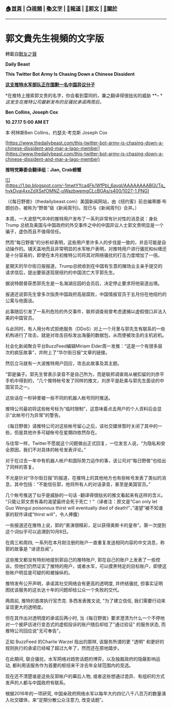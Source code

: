 ###  [:house:首頁](https://github.com/ourhimalayas/home) | [:tv:視頻](https://github.com/ourhimalayas/videos) | [:books:文字](https://github.com/ourhimalayas/txt) | [:newspaper:報道](https://github.com/ourhimalayas/news) | [:eagle:郭文](https://github.com/ourhimalayas/guomedia) | [:pray:關於](https://github.com/ourhimalayas/home/tree/master/about)
---
# 郭文貴先生視頻的文字版
轉載自[戰友之聲](http://littleantvoice.blogspot.com)

**Daily Beast**

**This Twitter Bot Army Is Chasing Down a Chinese Dissident**

[**这支推特水军部队正在围剿一名中国异议分子**](https://www.blogger.com/null)





*在推特上搜索郭文贵的名字，你会看到雷同的，兼之翻译得很拙劣的威胁&nbsp;**–&nbsp;**这发生在推特公司最新发布的反骚扰承诺两周后。*



**Ben Collins, Joseph Cox**

**10.27.17 5:00 AM ET**

本·柯林斯Ben Collins，约瑟夫·考克斯&nbsp;Joseph Cox



[https://www.thedailybeast.com/this-twitter-bot-army-is-chasing-down-a-chinese-dissident-and-mar-a-lago-member](https://www.thedailybeast.com/this-twitter-bot-army-is-chasing-down-a-chinese-dissident-and-mar-a-lago-member)



**推特党筹委会翻译组：****Jian, Crab****螃蟹**

[!\[\](https://1.bp.blogspot.com/-1mwtYYca4Fk/WfPbl_6avqI/AAAAAAAABGI/Tq_hykDvai4xxZdXSefOMNZ-uWazbwemgCLcBGAs/s400/1027-1.PNG)](https://1.bp.blogspot.com/-1mwtYYca4Fk/WfPbl_6avqI/AAAAAAAABGI/Tq_hykDvai4xxZdXSefOMNZ-uWazbwemgCLcBGAs/s1600/1027-1.PNG)

（《每日野兽》（thedailybeast.com）美国新闻网站，由《纽约客》前总编蒂娜·布朗创办，被称为“野兽”级《新闻周刊》。现已与《新闻周刊》合并。）



本周，一大波怒气冲冲的推特用户发布了一系列非常有针对性的消息说：身处Trump&nbsp;总统及美国与中国政府的外交事件之中的中国异议人士郭文贵明显是一个骗子，虚伪而且不值得信任。



然而“每日野兽”的分析却表明，这些用户里许多人的步伐是一致的，并且可能是自动操作的。铺天盖地而且非常明显的水军帐户表明，对推特用户进行骚扰和纠缠还是十分容易的，即使在本月初推特公司将其对网络骚扰的打击力度增加了一倍。



星期天的华尔街日报报道，Trump总统收到在中国有生意的赌场业主亲手提交的请求信后，提出要驱逐现居纽约的中国流亡大亨郭先生。



据说特朗普获悉郭先生是一名海湖庄园的会员后，决定停止要求将他驱逐出境。



报道还说郭先生曾多次指责中国政府高层腐败，中国情报官员于五月份在他纽约的公寓与他面谈。



此事随后引发了一系列危险的外交事件，联邦调查局曾考虑逮捕以虚假借口非法入美的中国官员。



与此同时，有人用分布式拒绝服务（DDoS）对上一个月里与郭先生有联系的一些机构进行了攻击，就是对攻击目标发出海量的数据包，从而使被攻击的主机宕机。



社会化新闻聚合平台BuzzFeed编辑Miriam Elder周一发推：“这是一个有很多层次的疯狂故事”，并附上了“华尔街日报”文章的链接。



然后立马就有一大波推特用户回应，攻击此故事及其主题。



“郭是骗子。郭先生曾表示录音不是自己所为，而是联邦调查局从被扣留的刘彦平手机中得到的，“几个推特帐号发了同样的推文，刘彦平是赴美与郭先生面谈的中国官员之一。



这些话在一秒钟里被一些不同的机器人帐号同时推送。



推特公司最初将这些帐号标为“临时限制”，这意味着点击用户的个人资料后会显示“此帐号行为异常”的警告。



《每日野兽》请推特公司对这些帐号留心之后，该社交媒体暂时关闭了其中的一些，但是其他许多可疑帐号在星期四依然存在。



与往常一样，Twitter不愿就这个问题做出正式回复，一位发言人说，“为隐私和安全原因，我们不对具体的帐号发表评论。”



对于在过去一年中有机器人帐户和国际势力运作的事，该公司对“每日野兽”也给出了同样的答复。



不光是针对“华尔街日报”的报道，在推特上的其他地方也有些帐号发表了类似的消息，其中包括：“不能信任郭，他将所有人的对话录音，甚至是美国官员。”



几个帐号推送了似乎是威胁的一句话&nbsp;-翻译得很拙劣的推文看起来有这样的含义。 “只能让郭文贵有毒的渴望最终会死于死亡！”（译者注：原文是“Can only let Guo Wengui poisonous thirst will eventually died of death!”，”渴望”被不知谁家的软件译成”thirst will”，令人捧腹）



一些报道还在推特上说，郭的“表演很精彩，足以获得奥斯卡的皇帝”。第一次提到这个词似乎可以追溯到10月8日。



在周三和周四,&nbsp;一系列在本月刚注册的账户一直重复发送相同内容的中文消息，称郭的故事是&nbsp;"诽谤丑闻"。



这些推文都没有特别地提到郭自己的推特账户,&nbsp;郭在自己的账户上发表了一些控诉。但他们仍然证实了推特的用户，或者水军，可以摸黑特定的目标账户，即使这些帐户明显是可疑的和被操纵的。



推特发布公开声明，承诺其社交网络会有更高的透明度,&nbsp;并终结骚扰,&nbsp;但事实证明困扰该服务的这长达十年的问题却给公众一个失败的交代。



两周前,&nbsp;推特的首席执行官杰克.&nbsp;多西发表推文说, "为了建立信任,&nbsp;我们需要行动来呈现更大的透明度。



但在其作出对透明度的承诺后两小时,&nbsp;当《每日野兽》要求澄清为什么一个不停地对一个披萨店进行变态式的虚假投诉的账户随后却给了"通过验证"&nbsp;的服务状态,&nbsp;而推特公司回应说"无可奉告"。



正如&nbsp;BuzzFeed&nbsp;的Charlie&nbsp;Warzel&nbsp;指出的那样,&nbsp;该服务所谓的更&nbsp;"透明"&nbsp;和更好的规则执行的承诺已经喊了超过九年了，然而还在原地踏步。



在此期间,&nbsp;联合骚扰，水军网络对趋势话题的博弈，以及独裁政府的隐蔽影响运动,&nbsp;都利用该服务作为首要的枢纽来干涉去年全球范围内的竞选。



现在还不清楚谁是这些反郭帐户的幕后人物,&nbsp;或者这些想通过诡异、有组织的方式发声的人都与中国政府有联系。



根据2016年的一项研究,&nbsp;中国亲政府网络水军以每年大约四亿八千八百万的数量涌入社交媒体，来“定期分散公众注意力,&nbsp;改变话题”。




  
<u></u><sub></sub><sup></sup><strike></strike>